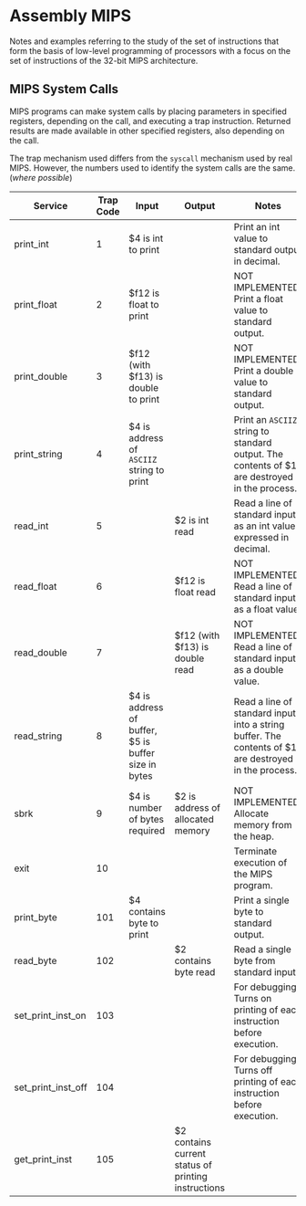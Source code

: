 # Assembly MIPS

Notes and examples referring to the study of the set of instructions that form the basis of low-level programming of processors with a focus on the set of instructions of the 32-bit MIPS architecture.

## MIPS System Calls

MIPS programs can make system calls by placing parameters in specified registers, depending on the call, and executing a trap instruction. Returned results are made available in other specified registers, also depending on the call.

The trap mechanism used differs from the `syscall` mechanism used by real MIPS. However, the numbers used to identify the system calls are the same. (_where possible_)

|Service|Trap Code|Input|Output|Notes|
|--- |--- |--- |--- |--- |
|print_int|1|$4 is int to print||Print an int value to standard output in decimal.|
|print_float|2|$f12 is float to print||NOT IMPLEMENTED!  Print a float value to standard output.|
|print_double|3|$f12 (with $f13) is double to print||NOT IMPLEMENTED!  Print a double value to standard output.|
|print_string|4|$4 is address of `ASCIIZ` string to print||Print an `ASCIIZ` string to standard output. The contents of $1 are destroyed in the process.|
|read_int|5||$2 is int read|Read a line of standard input as an int value expressed in decimal.|
|read_float|6||$f12 is float read|NOT IMPLEMENTED!  Read a line of standard input as a float value.|
|read_double|7||$f12 (with $f13) is double read|NOT IMPLEMENTED!  Read a line of standard input as a double value.|
|read_string|8|$4 is address of buffer, $5 is buffer size in bytes||Read a line of standard input into a string buffer. The contents of $1 are destroyed in the process.|
|sbrk|9|$4 is number of bytes required|$2 is address of allocated memory|NOT IMPLEMENTED!  Allocate memory from the heap.|
|exit|10|||Terminate execution of the MIPS program.|
|print_byte|101|$4 contains byte to print||Print a single byte to standard output.|
|read_byte|102||$2 contains byte read|Read a single byte from standard input.|
|set_print_inst_on|103|||For debugging.  Turns on printing of each instruction before execution.|
|set_print_inst_off|104|||For debugging.  Turns off printing of each instruction before execution.|
|get_print_inst|105||$2 contains current status of printing instructions||